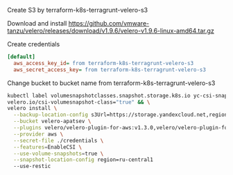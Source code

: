 Create S3 by terraform-k8s-terragrunt-velero-s3

Download and install https://github.com/vmware-tanzu/velero/releases/download/v1.9.6/velero-v1.9.6-linux-amd64.tar.gz

Create credentials
```ini
[default]
  aws_access_key_id= from terraform-k8s-terragrunt-velero-s3
  aws_secret_access_key= from terraform-k8s-terragrunt-velero-s3
```

Change bucket to bucket name from terraform-k8s-terragrunt-velero-s3

```bash
kubectl label volumesnapshotclasses.snapshot.storage.k8s.io yc-csi-snapclass \
velero.io/csi-volumesnapshot-class="true" && \
velero install \
  --backup-location-config s3Url=https://storage.yandexcloud.net,region=ru-central1 \
  --bucket velero-apatsev \
  --plugins velero/velero-plugin-for-aws:v1.3.0,velero/velero-plugin-for-csi:v0.2.0 \
  --provider aws \
  --secret-file ./credentials \
  --features=EnableCSI \
  --use-volume-snapshots=true \
  --snapshot-location-config region=ru-central1
  --use-restic

```
